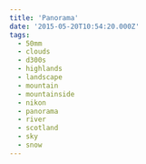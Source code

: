 ```yaml
---
title: 'Panorama'
date: '2015-05-20T10:54:20.000Z'
tags:
  - 50mm
  - clouds
  - d300s
  - highlands
  - landscape
  - mountain
  - mountainside
  - nikon
  - panorama
  - river
  - scotland
  - sky
  - snow
---
```

